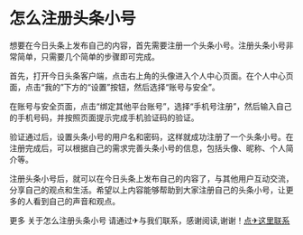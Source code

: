 # 怎么注册头条小号

想要在今日头条上发布自己的内容，首先需要注册一个头条小号。注册头条小号非常简单，只需要几个简单的步骤即可完成。

首先，打开今日头条客户端，点击右上角的头像进入个人中心页面。在个人中心页面，点击“我的”下方的“设置”按钮，然后选择“账号与安全”。

在账号与安全页面，点击“绑定其他平台账号”，选择“手机号注册”，然后输入自己的手机号码，并按照页面提示完成手机验证码的验证。

验证通过后，设置头条小号的用户名和密码，这样就成功注册了一个头条小号。在注册完成后，可以根据自己的需求完善头条小号的信息，包括头像、昵称、个人简介等。

注册头条小号后，就可以在今日头条上发布自己的内容了，与其他用户互动交流，分享自己的观点和生活。希望以上内容能够帮助到大家注册自己的头条小号，让更多的人看到自己的声音和观点。

更多 关于怎么注册头条小号 请通过✈与我们联系，感谢阅读,谢谢！[点✈这里联系](https://www.k02.cc)
